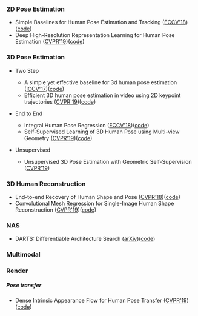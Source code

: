 
### 2D Pose Estimation
* Simple Baselines for Human Pose Estimation and Tracking ([ECCV'18](https://arxiv.org/abs/1804.06208))([code]([https://github.com/microsoft/human-pose-estimation.pytorch]))
* Deep High-Resolution Representation Learning for Human Pose Estimation ([CVPR'19](https://arxiv.org/abs/1902.09212))([code](https://github.com/leoxiaobin/deep-high-resolution-net.pytorch))

### 3D Pose Estimation
* Two Step
    * A simple yet effective baseline for 3d human pose estimation ([ICCV'17](https://arxiv.org/pdf/1705.03098.pdf))([code](https://github.com/una-dinosauria/3d-pose-baseline))
    * Efficient 3D human pose estimation in video using 2D keypoint trajectories ([CVPR'19](https://arxiv.org/abs/1811.11742))([code](https://github.com/facebookresearch/VideoPose3D))
   

* End to End
    * Integral Human Pose Regression ([ECCV'18](https://arxiv.org/abs/1711.08229))([code](https://github.com/JimmySuen/integral-human-pose))
    * Self-Supervised Learning of 3D Human Pose using Multi-view Geometry ([CVPR'19](https://arxiv.org/abs/1903.02330))([code](https://github.com/mkocabas/EpipolarPose))

* Unsupervised
    * Unsupervised 3D Pose Estimation with Geometric Self-Supervision ([CVPR'19](https://arxiv.org/abs/1904.04812))

### 3D Human Reconstruction
* End-to-end Recovery of Human Shape and Pose ([CVPR'18](https://arxiv.org/abs/1712.06584))([code](https://github.com/akanazawa/hmr))
* Convolutional Mesh Regression for Single-Image Human Shape Reconstruction ([CVPR'19](https://arxiv.org/pdf/1905.03244.pdf))([code](https://github.com/nkolot/GraphCMR))

### NAS
* DARTS: Differentiable Architecture Search ([arXiv](https://arxiv.org/abs/1806.09055))([code](https://github.com/quark0/darts))
### Multimodal

### Render
##### Pose transfer
* Dense Intrinsic Appearance Flow for Human Pose Transfer ([CVPR'19](http://mmlab.ie.cuhk.edu.hk/projects/pose-transfer/))([code](https://github.com/ly015/intrinsic_flow))
